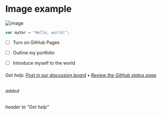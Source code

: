 # Image example
![image](https://github.com/user-attachments/assets/65ed49ab-0d03-4613-a188-36438e2c92b5)

``` javascript
var myVar = "Hello, world!";
```

- [ ] Turn on GitHub Pages
- [ ] Outline my portfolio
- [ ] Introduce myself to the world


###### Get help: [Post in our discussion board](https://github.com/orgs/skills/discussions/categories/communicate-using-markdown) &bull; [Review the GitHub status page](https://www.githubstatus.com/)

###### added <h6> header to "Get help"
